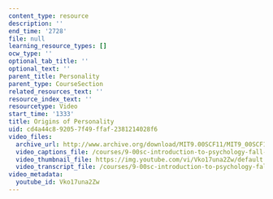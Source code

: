 ```yaml
---
content_type: resource
description: ''
end_time: '2728'
file: null
learning_resource_types: []
ocw_type: ''
optional_tab_title: ''
optional_text: ''
parent_title: Personality
parent_type: CourseSection
related_resources_text: ''
resource_index_text: ''
resourcetype: Video
start_time: '1333'
title: Origins of Personality
uid: cd4a44c8-9205-7f49-ffaf-2381214028f6
video_files:
  archive_url: http://www.archive.org/download/MIT9.00SCF11/MIT9_00SCF11_lec16_300k.mp4
  video_captions_file: /courses/9-00sc-introduction-to-psychology-fall-2011/a761345524a45558be2a62d905f4cbef_Vko17una2Zw.vtt
  video_thumbnail_file: https://img.youtube.com/vi/Vko17una2Zw/default.jpg
  video_transcript_file: /courses/9-00sc-introduction-to-psychology-fall-2011/d206be74ffd400c8d1980348d7e9f200_Vko17una2Zw.pdf
video_metadata:
  youtube_id: Vko17una2Zw
---
```

